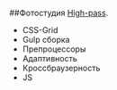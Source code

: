 ## Фотостудия [High-pass](https://gluzd90.github.io/high-pass/).

- CSS-Grid
- Gulp сборка
- Препроцессоры
- Адаптивность
- Кроссбраузерность
- JS
 
